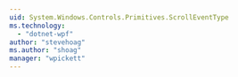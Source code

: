 ```yaml
---
uid: System.Windows.Controls.Primitives.ScrollEventType
ms.technology: 
  - "dotnet-wpf"
author: "stevehoag"
ms.author: "shoag"
manager: "wpickett"
---
```

